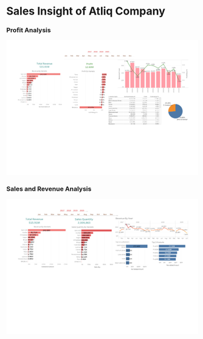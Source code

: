 # Sales Insight of Atliq Company

### Profit Analysis

![Alter text](https://github.com/Nitant06/Data-Analysis-Projects/blob/5339da5e10c4da3ba74a9a5b2b9a40016f89f539/Tableau/Profit%20Analysis%20IMG.png)

### Sales and Revenue Analysis

![Alter text](https://github.com/Nitant06/Data-Analysis-Projects/blob/5339da5e10c4da3ba74a9a5b2b9a40016f89f539/Tableau/Sales%20&%20Revenue%20IMG.png)
